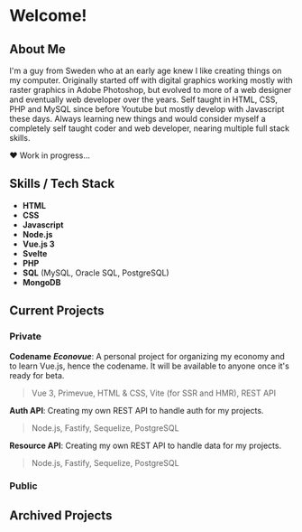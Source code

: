 # Welcome!

## About Me
I'm a guy from Sweden who at an early age knew I like creating things on my computer. 
Originally started off with digital graphics working mostly with raster graphics in Adobe Photoshop, but evolved to more of a web designer and eventually web developer over the years. Self taught in HTML, CSS, PHP and MySQL since before Youtube but mostly develop with Javascript these days. Always learning new things and would consider myself a completely self taught coder and web developer, nearing multiple full stack skills.

❤️ Work in progress...

## Skills / Tech Stack

- **HTML**
- **CSS**
- **Javascript**
- **Node.js**
- **Vue.js 3**
- **Svelte**
- **PHP**
- **SQL** (MySQL, Oracle SQL, PostgreSQL)
- **MongoDB**

## Current Projects

### Private
**Codename** ***Econovue***: 
A personal project for organizing my economy and to learn Vue.js, hence the codename. It will be available to anyone once it's ready for beta.
> Vue 3, Primevue, HTML & CSS, Vite (for SSR and HMR), REST API

**Auth API**: 
Creating my own REST API to handle auth for my projects.
> Node.js, Fastify, Sequelize, PostgreSQL

**Resource API**: 
Creating my own REST API to handle data for my projects.
> Node.js, Fastify, Sequelize, PostgreSQL

#### 

### Public

## Archived Projects
